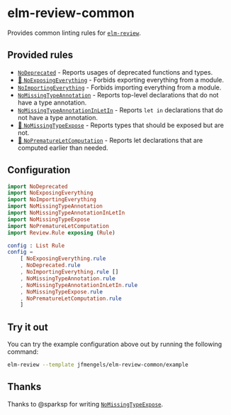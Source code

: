 # elm-review-common

Provides common linting rules for [`elm-review`](https://package.elm-lang.org/packages/jfmengels/elm-review/latest/).


## Provided rules

- [`NoDeprecated`](https://package.elm-lang.org/packages/jfmengels/elm-review-common/1.2.0/NoDeprecated) - Reports usages of deprecated functions and types.
- [🔧 `NoExposingEverything`](https://package.elm-lang.org/packages/jfmengels/elm-review-common/1.2.0/NoExposingEverything "Provides automatic fixes") - Forbids exporting everything from a module.
- [`NoImportingEverything`](https://package.elm-lang.org/packages/jfmengels/elm-review-common/1.2.0/NoImportingEverything) - Forbids importing everything from a module.
- [`NoMissingTypeAnnotation`](https://package.elm-lang.org/packages/jfmengels/elm-review-common/1.2.0/NoMissingTypeAnnotation) - Reports top-level declarations that do not have a type annotation.
- [`NoMissingTypeAnnotationInLetIn`](https://package.elm-lang.org/packages/jfmengels/elm-review-common/1.2.0/NoMissingTypeAnnotationInLetIn) - Reports `let in` declarations that do not have a type annotation.
- [🔧 `NoMissingTypeExpose`](https://package.elm-lang.org/packages/jfmengels/elm-review-common/1.2.0/NoMissingTypeExpose "Provides automatic fixes") - Reports types that should be exposed but are not.
- [🔧 `NoPrematureLetComputation`](https://package.elm-lang.org/packages/jfmengels/elm-review-common/1.2.0/NoPrematureLetComputation) - Reports let declarations that are computed earlier than needed.


## Configuration

```elm
import NoDeprecated
import NoExposingEverything
import NoImportingEverything
import NoMissingTypeAnnotation
import NoMissingTypeAnnotationInLetIn
import NoMissingTypeExpose
import NoPrematureLetComputation
import Review.Rule exposing (Rule)

config : List Rule
config =
    [ NoExposingEverything.rule
    , NoDeprecated.rule
    , NoImportingEverything.rule []
    , NoMissingTypeAnnotation.rule
    , NoMissingTypeAnnotationInLetIn.rule
    , NoMissingTypeExpose.rule
    , NoPrematureLetComputation.rule
    ]
```

## Try it out

You can try the example configuration above out by running the following command:

```bash
elm-review --template jfmengels/elm-review-common/example
```


## Thanks

Thanks to @sparksp for writing [`NoMissingTypeExpose`](https://package.elm-lang.org/packages/jfmengels/elm-review-common/1.2.0/NoMissingTypeExpose).

